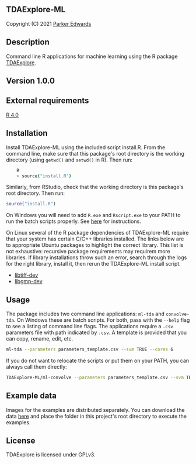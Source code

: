 TDAExplore-ML
-------------

Copyright (C) 2021 [Parker
Edwards](https://sites.nd.edu/parker-edwards)

Description
-----------

Command line R applications for machine learning using the R package [TDAExplore](https://github.com/P-Edwards/TDAExplore).

Version 1.0.0
-------------

External requirements
---------------------
[R 4.0](https://www.r-project.org/)


Installation
---------------------------
Install TDAExplore-ML using the included script install.R. From the command line, make sure that this package's root directory is the working directory (using `getwd()`  and `setwd()` in R). Then run:

``` sh
	R
	> source("install.R")    
```
Similarly, from RStudio, check that the working directory is this package's root directory. Then run:

```R
source("install.R")
```

On Windows you will need to add `R.exe` and `Rscript.exe` to your PATH to run the batch scripts properly. See [here](https://cran.r-project.org/bin/windows/base/rw-FAQ.html#Rcmd-is-not-found-in-my-PATH_0021) for instructions.

On Linux several of the R package dependencies of TDAExplore-ML require that your system has certain C/C++ libraries installed. The links below are to appropriate Ubuntu packages to highlight the correct library. This list is not exhaustive: recursive package requirements may requirem more libraries. If library installations throw such an error, search through the logs for the right library, install it, then rerun the TDAExplore-ML install script.

* [libtiff-dev](https://packages.ubuntu.com/search?keywords=libtiff-dev)
* [libgmp-dev](https://packages.ubuntu.com/search?keywords=libgmp-dev)

Usage
------
The package includes two command line applications: `ml-tda` and `convolve-tda`. On Windows these are batch scripts. For both, pass with the `--help` flag to see a listing of command line flags. The applications require a `.csv` parameters file with path indicated by `.csv`. A template is provided that you can copy, rename, edit, etc. 


```sh
ml-tda --parameters parameters_template.csv --svm TRUE --cores 6 
```

If you do not want to relocate the scripts or put them on your PATH, you can always call them directly:

```sh 
TDAExplore-ML/ml-convolve --parameters parameters_template.csv --svm TRUE --cores 6
```

Example data
------------
Images for the examples are distributed separately. You can download the data [here](https://drive.google.com/drive/folders/1LJSaqZTr9eVa8DcO65XQyPKtIQiy0w_D?usp=sharing) and place the folder in this project's root directory to execute the examples.


License
-------
TDAExplore is licensed under GPLv3. 
